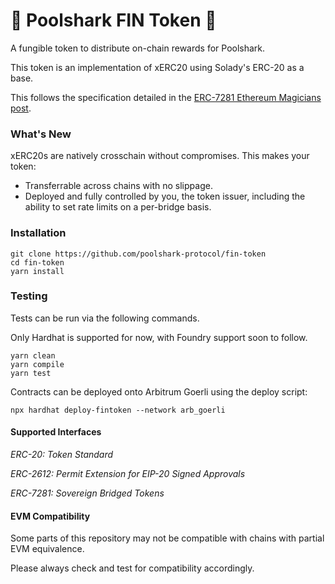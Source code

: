 # 🦈 Poolshark FIN Token 🦈
A fungible token to distribute on-chain rewards for Poolshark.

This token is an implementation of xERC20 using Solady's ERC-20 as a base. 

This follows the specification detailed in the [ERC-7281 Ethereum Magicians post](https://ethereum-magicians.org/t/erc-7281-sovereign-bridged-tokens/14979).

### What's New 
xERC20s are natively crosschain without compromises. This makes your token:

* Transferrable across chains with no slippage.
* Deployed and fully controlled by you, the token issuer, including the ability to set rate limits on a per-bridge basis.

### Installation
```
git clone https://github.com/poolshark-protocol/fin-token
cd fin-token
yarn install
```

### Testing
Tests can be run via the following commands.

Only Hardhat is supported for now, with Foundry support soon to follow.
```
yarn clean
yarn compile
yarn test
```

Contracts can be deployed onto Arbitrum Goerli using the deploy script:
```
npx hardhat deploy-fintoken --network arb_goerli
```

#### Supported Interfaces

_ERC-20: Token Standard_

_ERC-2612: Permit Extension for EIP-20 Signed Approvals_

_ERC-7281: Sovereign Bridged Tokens_

#### EVM Compatibility
Some parts of this repository may not be compatible with chains with partial EVM equivalence.

Please always check and test for compatibility accordingly.

